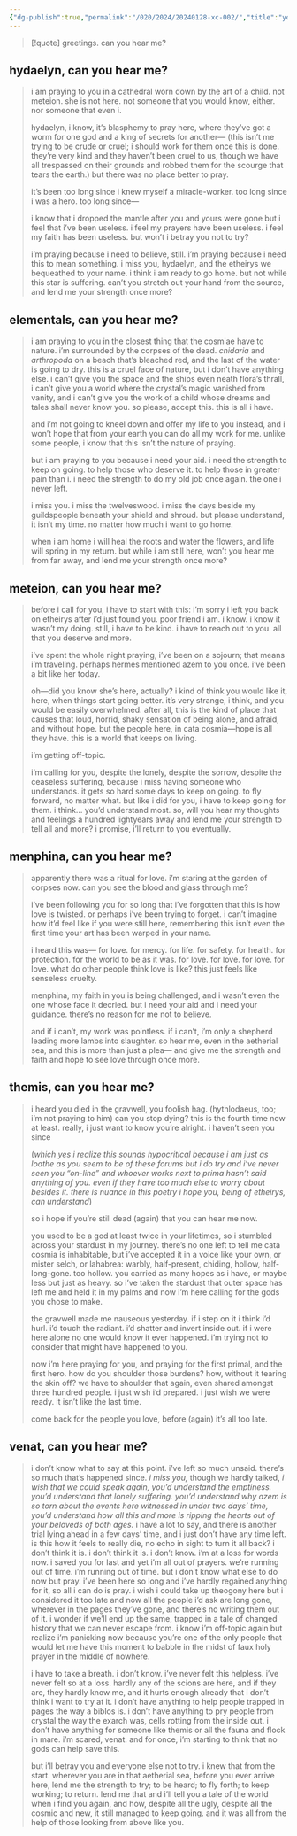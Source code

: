 ```yaml
---
{"dg-publish":true,"permalink":"/020/2024/20240128-xc-002/","title":"you, who was my first encounter;","noteIcon":"1","created":"2024-10-19T20:27:19.222-07:00","updated":"2024-09-26T18:46:10.518-07:00"}
---
```


> [!quote] greetings. can you hear me?

## hydaelyn, can you hear me?
> 	i am praying to you in a cathedral worn down by the art of a child.
> 	not meteion. she is not here. not someone that you would know, either.
> 	nor someone that even i.
>
> 	hydaelyn, i know, it’s blasphemy to pray here,
> 	where they’ve got a worm for one god and a king of secrets for another—
> 		(this isn’t me trying to be crude or cruel; i should work for them once this is done. they’re very kind and they haven’t been cruel to us, though we have all trespassed on their grounds and robbed them for the scourge that tears the earth.)
> 	but there was no place better to pray.
>
> 	it’s been too long since i knew myself a miracle-worker.
> 	too long since i was a hero.
> 	too long since—
>
>	i know that i dropped the mantle after you and yours were gone
>	but i feel that i’ve been useless.
>	i feel my prayers have been useless.
>	i feel my faith has been useless.
>		but won’t i betray you not to try?
>
>	i’m praying because i need to believe, still.
>	i’m praying because i need this to mean something.
>	i miss you, hydaelyn, and the etheirys we bequeathed to your name.
>	i think i am ready to go home. but not while this star is suffering.
>		can’t you stretch out your hand from the source,
>		and lend me your strength once more?

## elementals, can you hear me?
> 	i am praying to you in the closest thing that the cosmiae have to nature.
> 	i’m surrounded by the corpses of the dead.
> 		*cnidaria* and *arthropoda* on a beach that’s bleached red,
> 		and the last of the water is going to dry.
> 	this is a cruel face of nature, but i don’t have anything else.
> 		i can’t give you the space and the ships even neath flora’s thrall,
> 		i can’t give you a world where the crystal’s magic vanished from vanity,
> 		and i can’t give you the work of a child whose dreams and tales shall never know you.
> 	so please, accept this. this is all i have.
>
> 	and i’m not going to kneel down and offer my life to you instead,
> 	and i won’t hope that from your earth you can do all my work for me.
> 		unlike some people, i know that this isn’t the nature of praying.
>
> 	but i am praying to you because i need your aid.
> 	i need the strength
> 		to keep on going.
> 		to help those who deserve it.
> 		to help those in greater pain than i.
> 	i need the strength to do my old job once again. the one i never left.
>
> 	i miss you. i miss the twelveswood.
> 	i miss the days beside my guildspeople beneath your shield and shroud.
> 	but please understand, it isn’t my time. no matter how much i want to go home.
>
>	when i am home i will heal the roots and water the flowers,
>	and life will spring in my return.
>		but while i am still here, won’t you hear me from far away,
>		and lend me your strength once more?

## meteion, can you hear me?
> 	before i call for you, i have to start with this: i’m sorry
> 	i left you back on etheirys after i’d just found you.
> 	poor friend i am. i know. i know it wasn’t my doing. still,
> 	i have to be kind. i have to reach out to you.
> 	all that you deserve and more.
>
> 	i’ve spent the whole night praying,
> 	i’ve been on a sojourn; that means i’m traveling.
> 	perhaps hermes mentioned azem to you once.
> 	i’ve been a bit like her today.
>
> 	oh—did you know she’s here, actually?
> 	i kind of think you would like it, here, when things start going better.
> 	it’s very strange, i think, and you would be easily overwhelmed.
> 		after all, this is the kind of place that causes that loud, horrid, shaky sensation
> 		of being alone, and afraid, and without hope.
> 			but the people here, in cata cosmia—hope is all they have.
> 			this is a world that keeps on living.
>
>	i’m getting off-topic.
>
>	i’m calling for you,
>		despite the lonely,
>		despite the sorrow,
>		despite the ceaseless suffering,
>	because i miss having someone who understands.
>	it gets so hard some days to keep on going. to fly forward, no matter what.
>	but like i did for you, i have to keep going for them. i think… you’d understand most.
>		so, will you hear my thoughts and feelings a hundred lightyears away
>		and lend me your strength to tell all and more?
>			i promise, i’ll return to you eventually.

## menphina, can you hear me?
> 	apparently there was a ritual for love.
> 		i’m staring at the garden of corpses now.
> 		can you see the blood and glass through me?
>
> 	i’ve been following you for so long that
> 	i’ve forgotten that this is how love is twisted.
> 	or perhaps i’ve been trying to forget.
> 	i can’t imagine how it’d feel like if you were still here, remembering
> 	this isn’t even the first time your art has been warped in your name.
>
> 	i heard this was—
> 		for love.
> 		for mercy.
> 		for life.
> 		for safety.
> 		for health.
> 		for protection.
> 		for the world to be as it was.
> 		for love. for love. for love. for love.
> 	what do other people think love is like?
> 	this just feels like senseless cruelty.
>
> 	menphina, my faith in you is being challenged,
> 	and i wasn’t even the one whose face it decried.
> 	but i need your aid and i need your guidance.
> 	there’s no reason for me not to believe.
>
> 	and if i can’t, my work was pointless.
> 	if i can’t, i’m only a shepherd leading more lambs into slaughter.
> 	so hear me, even in the aetherial sea, and this is more than just a plea—
> 		and give me the strength and faith and hope to see love through once more.

## themis, can you hear me?
> 	i heard you died in the gravwell, you foolish hag.
> 	(hythlodaeus, too; i’m not praying to him)
> 	can you stop dying? this is the fourth time now at least.
> 	really, i just want to know you’re alright. i haven’t seen you since
>
> 	(*which yes i realize this sounds hypocritical because i am just as loathe as you seem to be of these forums but i do try and i’ve never seen you “on-line” and whoever works next to prima hasn’t said anything of you. even if they have too much else to worry about besides it. there is nuance in this poetry i hope you, being of etheirys, can understand*)
>
> 	so i hope if you’re still dead (again) that you can hear me now.
>
>	you used to be a god at least twice in your lifetimes,
>	so i stumbled across your stardust in my journey.
>	there’s no one left to tell me cata cosmia is inhabitable,
>	but i’ve accepted it in a voice like your own, or mister selch, or lahabrea:
>		warbly, half-present, chiding, hollow, half-long-gone. too hollow.
>	you carried as many hopes as i have, or maybe less but just as heavy.
>	so i’ve taken the stardust that outer space has left me and held it in my palms
>	and now i’m here calling for the gods you chose to make.
>
>	the gravwell made me nauseous yesterday.
>	if i step on it i think
>		i’d hurl.
>		i’d touch the radiant.
>		i’d shatter and invert inside out.
>		if i were here alone no one would know it ever happened.
>		i’m trying not to consider that might have happened to you.
>
>	now i’m here praying for you, and praying for the first primal, and the first hero.
>	how do you shoulder those burdens? how, without it tearing the skin off?
>	we have to shoulder that again, even shared amongst three hundred people.
>	i just wish i’d prepared. i just wish we were ready. it isn’t like the last time.
>
>	come back for the people you love, before (again) it’s all too late.

## venat, can you hear me?
> 	i don’t know what to say at this point. i’ve left so much unsaid. there’s so much that’s happened since. *i miss you,* though we hardly talked, *i wish that we could speak again, you’d understand the emptiness. you’d understand that lonely suffering. you’d understand why azem is so torn about the events here witnessed in under two days’ time, you’d understand how all this and more is ripping the hearts out of your beloveds of both ages.* i have a lot to say, and there is another trial lying ahead in a few days’ time, and i just don’t have any time left. is this how it feels to really die, no echo in sight to turn it all back? i don’t think it is. i don’t think it is. i don’t know. i’m at a loss for words now. i saved you for last and yet i’m all out of prayers. we’re running out of time. i’m running out of time. but i don’t know what else to do now but pray. i’ve been here so long and i’ve hardly regained anything for it, so all i can do is pray. i wish i could take up theogony here but i considered it too late and now all the people i’d ask are long gone, wherever in the pages they’ve gone, and there’s no writing them out of it. i wonder if we’ll end up the same, trapped in a tale of changed history that we can never escape from. i know i’m off-topic again but realize i’m panicking now because you’re one of the only people that would let me have this moment to babble in the midst of faux holy prayer in the middle of nowhere.
>
> 	i have to take a breath.
> 	i don’t know. i’ve never felt this helpless. i’ve never felt so at a loss. hardly any of the scions are here, and if they are, they hardly know me, and it hurts enough already that i don’t think i want to try at it. i don’t have anything to help people trapped in pages the way a biblos is. i don’t have anything to pry people from crystal the way the exarch was, cells rotting from the inside out. i don’t have anything for someone like themis or all the fauna and flock in mare. i’m scared, venat. and for once, i’m starting to think that no gods can help save this.
>
> 	but i’ll betray you and everyone else not to try. i knew that from the start.
> 	wherever you are in that aetherial sea, before you ever arrive here,
> 	lend me the strength to try; to be heard; to fly forth; to keep working; to return.
> 	lend me that and i’ll tell you a tale of the world when i find you again, and how, despite all the ugly, despite all the cosmic and new, it still managed to keep going. and it was all from the help of those looking from above like you.